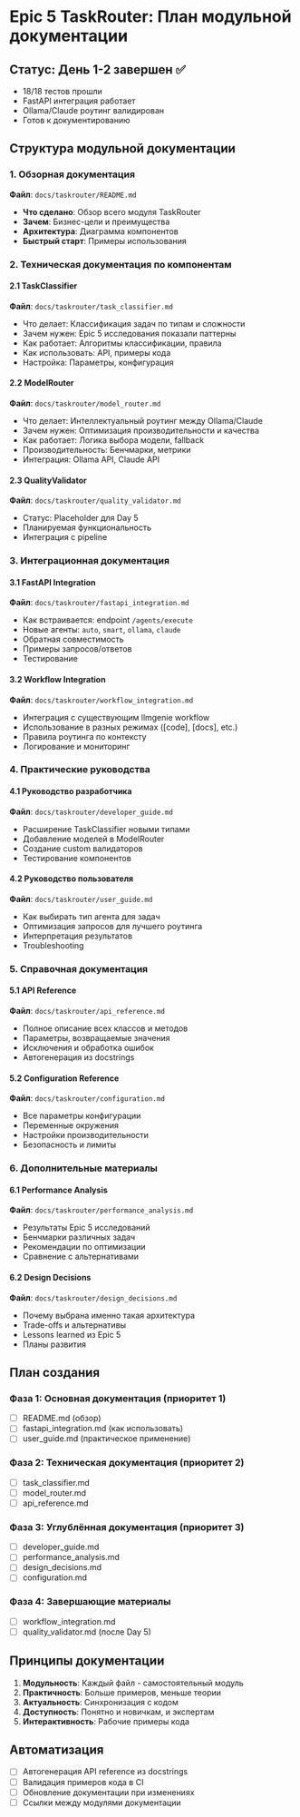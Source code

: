 # Epic 5 TaskRouter: План модульной документации

## Статус: День 1-2 завершен ✅
- 18/18 тестов прошли
- FastAPI интеграция работает
- Ollama/Claude роутинг валидирован
- Готов к документированию

## Структура модульной документации

### 1. Обзорная документация
**Файл**: `docs/taskrouter/README.md`
- **Что сделано**: Обзор всего модуля TaskRouter 
- **Зачем**: Бизнес-цели и преимущества
- **Архитектура**: Диаграмма компонентов
- **Быстрый старт**: Примеры использования

### 2. Техническая документация по компонентам

#### 2.1 TaskClassifier
**Файл**: `docs/taskrouter/task_classifier.md`
- Что делает: Классификация задач по типам и сложности
- Зачем нужен: Epic 5 исследования показали паттерны
- Как работает: Алгоритмы классификации, правила
- Как использовать: API, примеры кода
- Настройка: Параметры, конфигурация

#### 2.2 ModelRouter  
**Файл**: `docs/taskrouter/model_router.md`
- Что делает: Интеллектуальный роутинг между Ollama/Claude
- Зачем нужен: Оптимизация производительности и качества
- Как работает: Логика выбора модели, fallback
- Производительность: Бенчмарки, метрики
- Интеграция: Ollama API, Claude API

#### 2.3 QualityValidator
**Файл**: `docs/taskrouter/quality_validator.md`
- Статус: Placeholder для Day 5
- Планируемая функциональность
- Интеграция с pipeline

### 3. Интеграционная документация

#### 3.1 FastAPI Integration
**Файл**: `docs/taskrouter/fastapi_integration.md`
- Как встраивается: endpoint `/agents/execute`
- Новые агенты: `auto`, `smart`, `ollama`, `claude`
- Обратная совместимость
- Примеры запросов/ответов
- Тестирование

#### 3.2 Workflow Integration
**Файл**: `docs/taskrouter/workflow_integration.md`
- Интеграция с существующим llmgenie workflow
- Использование в разных режимах ([code], [docs], etc.)
- Правила роутинга по контексту
- Логирование и мониторинг

### 4. Практические руководства

#### 4.1 Руководство разработчика
**Файл**: `docs/taskrouter/developer_guide.md`
- Расширение TaskClassifier новыми типами
- Добавление моделей в ModelRouter
- Создание custom валидаторов
- Тестирование компонентов

#### 4.2 Руководство пользователя
**Файл**: `docs/taskrouter/user_guide.md`
- Как выбирать тип агента для задач
- Оптимизация запросов для лучшего роутинга
- Интерпретация результатов
- Troubleshooting

### 5. Справочная документация

#### 5.1 API Reference
**Файл**: `docs/taskrouter/api_reference.md`
- Полное описание всех классов и методов
- Параметры, возвращаемые значения
- Исключения и обработка ошибок
- Автогенерация из docstrings

#### 5.2 Configuration Reference
**Файл**: `docs/taskrouter/configuration.md`
- Все параметры конфигурации
- Переменные окружения
- Настройки производительности
- Безопасность и лимиты

### 6. Дополнительные материалы

#### 6.1 Performance Analysis
**Файл**: `docs/taskrouter/performance_analysis.md`
- Результаты Epic 5 исследований
- Бенчмарки различных задач
- Рекомендации по оптимизации
- Сравнение с альтернативами

#### 6.2 Design Decisions
**Файл**: `docs/taskrouter/design_decisions.md`
- Почему выбрана именно такая архитектура
- Trade-offs и альтернативы
- Lessons learned из Epic 5
- Планы развития

## План создания

### Фаза 1: Основная документация (приоритет 1)
- [ ] README.md (обзор)
- [ ] fastapi_integration.md (как использовать)
- [ ] user_guide.md (практическое применение)

### Фаза 2: Техническая документация (приоритет 2)  
- [ ] task_classifier.md
- [ ] model_router.md
- [ ] api_reference.md

### Фаза 3: Углублённая документация (приоритет 3)
- [ ] developer_guide.md
- [ ] performance_analysis.md
- [ ] design_decisions.md
- [ ] configuration.md

### Фаза 4: Завершающие материалы
- [ ] workflow_integration.md
- [ ] quality_validator.md (после Day 5)

## Принципы документации

1. **Модульность**: Каждый файл - самостоятельный модуль
2. **Практичность**: Больше примеров, меньше теории  
3. **Актуальность**: Синхронизация с кодом
4. **Доступность**: Понятно и новичкам, и экспертам
5. **Интерактивность**: Рабочие примеры кода

## Автоматизация

- [ ] Автогенерация API reference из docstrings
- [ ] Валидация примеров кода в CI
- [ ] Обновление документации при изменениях
- [ ] Ссылки между модулями документации 